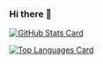 ### Hi there 👋

[![GitHub Stats Card](https://github-readme-stats.vercel.app/api?username=AnandD007&show_icons=true&count_private=true)](https://github.com/anuraghazra/github-readme-stats)


[![Top Languages Card](https://github-readme-stats.vercel.app/api/top-langs/?username=AnandD007&layout=compact)](https://github.com/anuraghazra/github-readme-stats)





<!-- ![Profile Views](https://komarev.com/ghpvc/?username=AnandD007) -->

<!--
**AnandD007/AnandD007** is a ✨ _special_ ✨ repository because its `README.md` (this file) appears on your GitHub profile.

Here are some ideas to get you started:

- 🔭 I’m currently working on ...
- 🌱 I’m currently learning ...
- 👯 I’m looking to collaborate on ...
- 🤔 I’m looking for help with ...
- 💬 Ask me about ...
- 📫 How to reach me: ...
- 😄 Pronouns: ...
- ⚡ Fun fact: ...
-->
